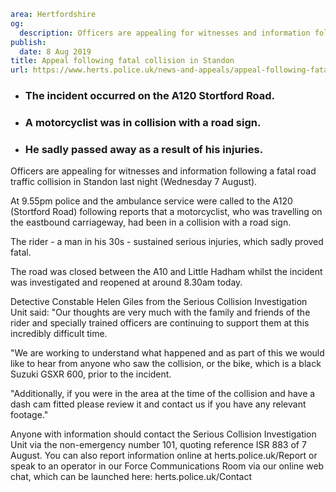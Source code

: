 ```yaml
area: Hertfordshire
og:
  description: Officers are appealing for witnesses and information following a fatal road traffic collision in Standon last night (Wednesday 7 August).
publish:
  date: 8 Aug 2019
title: Appeal following fatal collision in Standon
url: https://www.herts.police.uk/news-and-appeals/appeal-following-fatal-collision-in-standon-0610
```

* ### The incident occurred on the A120 Stortford Road.

 * ### A motorcyclist was in collision with a road sign.

 * ### He sadly passed away as a result of his injuries.

Officers are appealing for witnesses and information following a fatal road traffic collision in Standon last night (Wednesday 7 August).

At 9.55pm police and the ambulance service were called to the A120 (Stortford Road) following reports that a motorcyclist, who was travelling on the eastbound carriageway, had been in a collision with a road sign.

The rider - a man in his 30s - sustained serious injuries, which sadly proved fatal.

The road was closed between the A10 and Little Hadham whilst the incident was investigated and reopened at around 8.30am today.

Detective Constable Helen Giles from the Serious Collision Investigation Unit said: "Our thoughts are very much with the family and friends of the rider and specially trained officers are continuing to support them at this incredibly difficult time.

"We are working to understand what happened and as part of this we would like to hear from anyone who saw the collision, or the bike, which is a black Suzuki GSXR 600, prior to the incident.

"Additionally, if you were in the area at the time of the collision and have a dash cam fitted please review it and contact us if you have any relevant footage."

Anyone with information should contact the Serious Collision Investigation Unit via the non-emergency number 101, quoting reference ISR 883 of 7 August. You can also report information online at herts.police.uk/Report or speak to an operator in our Force Communications Room via our online web chat, which can be launched here: herts.police.uk/Contact
